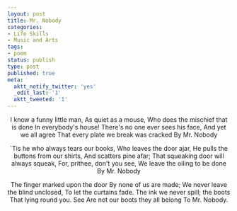 ```yaml
---
layout: post
title: Mr. Nobody
categories:
- Life Skills
- Music and Arts
tags:
- poem
status: publish
type: post
published: true
meta:
  aktt_notify_twitter: 'yes'
  _edit_last: '1'
  aktt_tweeted: '1'
---
```

<p style="text-align: center;">I know a funny little man,
As quiet as a mouse,
Who does the mischief that is done
In everybody's house!
There's no one ever sees his face,
And yet we all agree
That every plate we break was cracked
By Mr. Nobody</p>
<p style="text-align: center;">`Tis he who always tears our books,
Who leaves the door ajar,
He pulls the buttons from our shirts,
And scatters pine afar;
That squeaking door will always squeak,
For, prithee, don't you see,
We leave the oiling to be done
By Mr. Nobody</p>
<p style="text-align: center;">The finger marked upon the door
By none of us are made;
We never leave the blind unclosed,
To let the curtains fade.
The ink we never spill; the boots
That lying round you. See
Are not our boots they all belong
To Mr. Nobody.</p>
